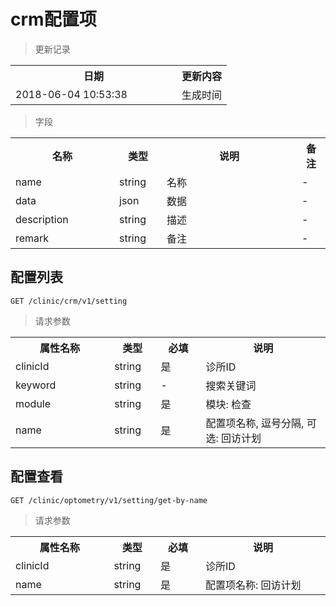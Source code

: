 # crm配置项

> 更新记录

<table>
    <tr>
        <th style="width:250px;">日期</th>
        <th>更新内容</th>
    </tr>
    <tr>
        <td>2018-06-04 10:53:38</td>
        <td>生成时间</td>
    </tr>
</table>

> 字段

<table>
    <tr>
        <th style="width:150px;">名称</th>
        <th style="width:60px;">类型</th>
        <th style="width:200px;">说明</th>
        <th>备注</th>
    </tr>
    <tr>
        <td>name</td>
        <td>string</td>
        <td>名称</td>
        <td>-</td>
    </tr>
    <tr>
        <td>data</td>
        <td>json</td>
        <td>数据</td>
        <td>-</td>
    </tr>
    <tr>
        <td>description</td>
        <td>string</td>
        <td>描述</td>
        <td>-</td>
    </tr>
    <tr>
        <td>remark</td>
        <td>string</td>
        <td>备注</td>
        <td>-</td>
    </tr>
</table>

## 配置列表

```
GET /clinic/crm/v1/setting
```
> 请求参数

<table>
    <tr>
        <th style="width:150px;">属性名称</th>
        <th style="width:60px;">类型</th>
        <th style="width:60px;">必填</th>
        <th style="width:200px;">说明</th>
    </tr>
    <tr>
        <td>clinicId</td>
        <td>string</td>
        <td>是</td>
        <td>诊所ID</td>
    </tr>
    <tr>
        <td>keyword</td>
        <td>string</td>
        <td>-</td>
        <td>搜索关键词</td>
    </tr>
    <tr>
        <td>module</td>
        <td>string</td>
        <td>是</td>
        <td>模块: 检查</td>
    </tr>
    <tr>
        <td>name</td>
        <td>string</td>
        <td>是</td>
        <td>配置项名称, 逗号分隔, 可选: 回访计划</td>
    </tr>
</table>

## 配置查看

```
GET /clinic/optometry/v1/setting/get-by-name
```
> 请求参数

<table>
    <tr>
        <th style="width:150px;">属性名称</th>
        <th style="width:60px;">类型</th>
        <th style="width:60px;">必填</th>
        <th style="width:200px;">说明</th>
    </tr>
    <tr>
        <td>clinicId</td>
        <td>string</td>
        <td>是</td>
        <td>诊所ID</td>
    </tr>
    <tr>
        <td>name</td>
        <td>string</td>
        <td>是</td>
        <td>配置项名称: 回访计划</td>
    </tr>
</table>

